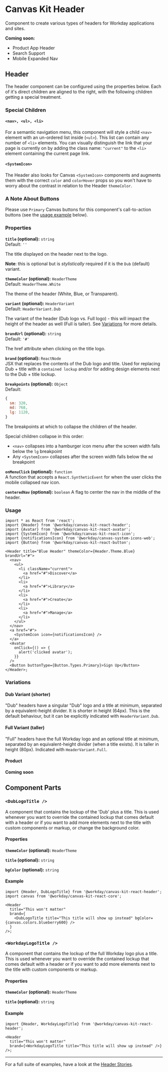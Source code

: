 # Canvas Kit Header

Component to create various types of headers for Workday applications and sites.

**Coming soon:**

- Product App Header
- Search Support
- Mobile Expanded Nav

## Header

The header component can be configured using the properties below. Each of it's direct children are
aligned to the right, with the following children getting a special treatment.

### Special Children

#### `<nav>, <ul>, <li>`

For a semantic navigation menu, this component will style a child `<nav>` element with an un-ordered
list inside (`<ul>`). This list can contain any number of `<li>` elements. You can visually
distinguish the link that your page is currently on by adding the class name: `"current"` to the
`<li>` element containing the current page link.

#### `<SystemIcon>`

The Header also looks for Canvas `<SystemIcon>` components and augments them with the correct
`color` and `colorHover` props so you won't have to worry about the contrast in relation to the
Header `themeColor`.

### A Note About Buttons

Please use `Primary` Canvas buttons for this component's call-to-action buttons (see the
[usage example](#usage) below).

### Properties

**`title` (optional):** `string`  
Default: `''`

The title displayed on the header next to the logo.

**Note**: this is optional but is _stylistically_ required if it is the `Dub` (default) variant.

**`themeColor` (optional):** `HeaderTheme`  
Default: `HeaderTheme.White`

The theme of the header (White, Blue, or Transparent).

**`variant` (optional):** `HeaderVariant`  
Default: `HeaderVariant.Dub`

The variant of the header (Dub logo vs. Full logo) - this will impact the height of the header as
well (Full is taller). See [Variations](#variations) for more details.

**`brandUrl` (optional):** `string`  
Default: `'#'`

The href attribute when clicking on the title logo.

**`brand` (optional):** `ReactNode`  
JSX that replaces the contents of the Dub logo and title. Used for replacing Dub + title with a
`contained lockup` and/or for adding design elements next to the Dub + title lockup.

**`breakpoints` (optional):** `Object`  
Default:

```js
{
  sm: 320,
  md: 768,
  lg: 1120,
}
```

The breakpoints at which to collapse the children of the header.

Special children collapse in this order:

- `<nav>` collapses into a hamburger icon menu after the screen width falls below the `lg`
  breakpoint
- Any `<SystemIcon>` collapses after the screen width falls below the `md` breakpoint

**`onMenuClick` (optional):** `function`  
A function that accepts a `React.SyntheticEvent` for when the user clicks the mobile collapsed nav
icon.

**`centeredNav` (optional):** `boolean` A flag to center the nav in the middle of the header.

### Usage

```tsx
import * as React from 'react';
import {Header} from '@workday/canvas-kit-react-header';
import {Avatar} from '@workday/canvas-kit-react-avatar';
import {SystemIcon} from '@workday/canvas-kit-react-icon';
import {notificationsIcon} from '@workday/canvas-system-icons-web';
import {Button} from '@workday/canvas-kit-react-button';

<Header title="Blue Header" themeColor={Header.Theme.Blue} brandUrl="#">
  <nav>
    <ul>
      <li className="current">
        <a href="#">Discover</a>
      </li>
      <li>
        <a href="#">Library</a>
      </li>
      <li>
        <a href="#">Create</a>
      </li>
      <li>
        <a href="#">Manage</a>
      </li>
    </ul>
  </nav>
  <a href="#">
    <SystemIcon icon={notificationsIcon} />
  </a>
  <Avatar
    onClick={() => {
      alert('clicked avatar');
    }}
  />
  <Button buttonType={Button.Types.Primary}>Sign Up</Button>
</Header>;
```

### Variations

#### Dub Variant (shorter)

"Dub" headers have a singular "Dub" logo and a title at minimum, separated by a equivalent-height
divider. It is shorter in height (64px). This is the default behaviour, but it can be explicitly
indicated with `HeaderVariant.Dub`.

#### Full Variant (taller)

"Full" headers have the full Workday logo and an optional title at minimum, separated by an
equivalent-height divider (when a title exists). It is taller in height (80px). Indicated with
`HeaderVariant.Full`.

#### Product

**Coming soon**

## Component Parts

### `<DubLogoTitle />`

A component that contains the lockup of the 'Dub' plus a title. This is used whenever you want to
override the contained lockup that comes default with a header or if you want to add more elements
next to the title with custom components or markup, or change the background color.

#### Properties

**`themeColor` (optional):** `HeaderTheme`

**`title` (optional):** `string`

**`bgColor` (optional):** `string`

#### Example

```tsx
import {Header, DubLogoTitle} from '@workday/canvas-kit-react-header';
import canvas from '@workday/canvas-kit-react-core';

<Header
  title="This won't matter"
  brand={
    <DubLogoTitle title="This title will show up instead" bgColor={canvas.colors.blueberry600} />
  }
/>;
```

### `<WorkdayLogoTitle />`

A component that contains the lockup of the full Workday logo plus a title. This is used whenever
you want to override the contained lockup that comes default with a header or if you want to add
more elements next to the title with custom components or markup.

#### Properties

**`themeColor` (optional):** `HeaderTheme`

**`title` (optional):** `string`

#### Example

```tsx
import {Header, WorkdayLogoTitle} from '@workday/canvas-kit-react-header';

<Header
  title="This won't matter"
  brand={<WorkdayLogoTitle title="This title will show up instead" />}
/>;
```

---

For a full suite of examples, have a look at the [Header Stories](./stories.tsx).
